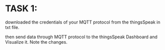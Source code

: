 # TASK 1:

downloaded the credentials of your MQTT protocol from the thingsSpeak in txt file.

then send data through MQTT protocol to the thingsSpeak Dashboard and Visualize it.
Note the changes.
